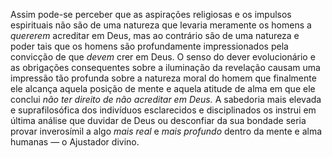 ﻿Assim pode-se perceber que as aspirações religiosas e os impulsos espirituais não são de uma natureza que levaria meramente os homens a *quererem* acreditar em Deus, mas ao contrário são de uma natureza e poder tais que os homens são profundamente impressionados pela convicção de que *devem* crer em Deus. O senso do dever evolucionário e as obrigações consequentes sobre a iluminação da revelação causam uma impressão tão profunda sobre a natureza moral do homem que finalmente ele alcança aquela posição de mente e aquela atitude de alma em que ele conclui *não ter direito de não acreditar em Deus.* A sabedoria mais elevada e suprafilosófica dos indivíduos esclarecidos e disciplinados os instrui em última análise que duvidar de Deus ou desconfiar da sua bondade seria provar inverosímil a algo *mais real* e *mais profundo* dentro da mente e alma humanas — o Ajustador divino.